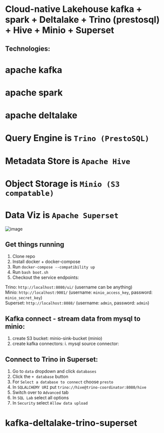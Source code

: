 # Cloud-native Lakehouse    kafka + spark + Deltalake + Trino (prestosql) + Hive + Minio + Superset
## Technologies:
# apache kafka
# apache spark
# apache deltalake
# Query Engine is `Trino (PrestoSQL)`
# Metadata Store is `Apache Hive`
# Object Storage is `Minio (S3 compatable)`
# Data Viz is `Apache Superset`

![image](https://user-images.githubusercontent.com/5821916/143058563-97afbd4f-651d-4290-b2e2-ed3dfb38d4ae.png)


## Get things running
1. Clone repo
2. Install docker + docker-compose
3. Run `docker-compose --compatibility up`
4. Run `bash boot.sh`
5. Checkout the service endpoints:

Trino: `http://localhost:8080/ui/` (username can be anything) <br>
Minio: `http://localhost:9001/` (username: `minio_access_key`, password: `minio_secret_key`)<br>
Superset: `http://localhost:8088/` (username: `admin`, password: `admin`)<br>
## Kafka connect - stream data from mysql to minio:
1. create S3 bucket: minio-sink-bucket (minio) 
2. create kafka connectors:
   i. mysql source connector: 


## Connect to Trino in Superset:
1. Go to `data` dropdown and click `databases`
2. Click the `+ database` button
3. For `Select a database to connect` choose `presto`
4. In `SQLALCHEMY URI` put `trino://hive@trino-coordinator:8080/hive`
5. Switch over to `Advanced` tab
5. In `SQL Lab` select all options
5. In `Security` select `Allow data upload`

 
# kafka-deltalake-trino-superset
